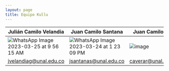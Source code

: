 ```yaml
---
layout: page
title: Equipo Kullu 
---
```


| Julián Camilo Velandia  | Juan Camilo Santana | Juan Camilo Vera | Santiago Hernández |
| ------------- | ------------- |------------- | ------------- |
| ![WhatsApp Image 2023-03-25 at 9 56 15 AM](https://user-images.githubusercontent.com/52173621/227725140-a133486f-54ae-4367-afb9-ee25b1cfa248.jpeg) | ![WhatsApp Image 2023-03-24 at 1 23 09 PM](https://user-images.githubusercontent.com/52173621/227725124-f4e1b414-601f-4a36-a2a7-1e57248fd6f4.jpeg)  | ![image](https://user-images.githubusercontent.com/52173621/227725131-2239981e-ee9e-4083-a1d6-9d19490631a0.png)  | ![WhatsApp Image 2023-03-24 at 1 34 47 PM](https://user-images.githubusercontent.com/52173621/227725127-9d071e5d-e85c-4cfb-bb2b-622fe6dce57b.jpeg) |
| jvelandiag@unal.edu.co | jsantanas@unal.edu.co   | caverar@unal.edu.co  | shernandezl@unal.edu.co |




